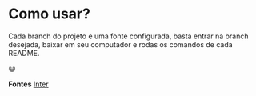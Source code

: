# Como usar?
Cada branch do projeto e uma fonte configurada, basta entrar na branch desejada, baixar em seu computador e rodas os comandos de cada README.

😃 

**Fontes**
[Inter]('https://github.com/ajjunior33/RNFonts/tree/Inter')